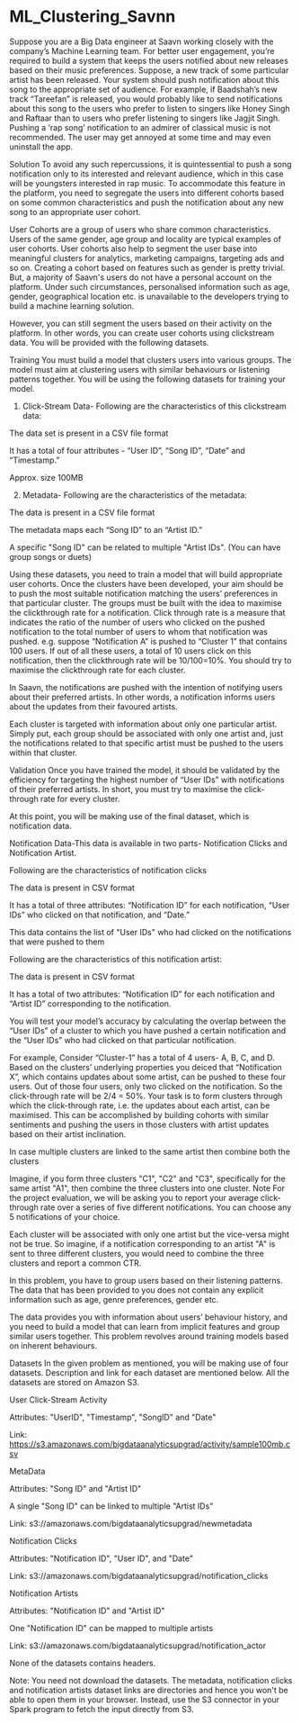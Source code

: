 # ML_Clustering_Savnn
Suppose you are a Big Data engineer at Saavn working closely with the company’s Machine Learning team. For better user engagement, you’re required to build a system that keeps the users notified about new releases based on their music preferences. Suppose, a new track of some particular artist has been released. Your system should push notification about this song to the appropriate set of audience. For example, if Baadshah’s new track “Tareefan” is released, you would probably like to send notifications about this song to the users who prefer to listen to singers like Honey Singh and Raftaar than to users who prefer listening to singers like Jagjit Singh. Pushing a ‘rap song’ notification to an admirer of classical music is not recommended. The user may get annoyed at some time and may even uninstall the app.

 

Solution
To avoid any such repercussions, it is quintessential to push a song notification only to its interested and relevant audience, which in this case will be youngsters interested in rap music. To accommodate this feature in the platform, you need to segregate the users into different cohorts based on some common characteristics and push the notification about any new song to an appropriate user cohort.

 

User Cohorts are a group of users who share common characteristics. Users of the same gender, age group and locality are typical examples of user cohorts. User cohorts also help to segment the user base into meaningful clusters for analytics, marketing campaigns, targeting ads and so on. Creating a cohort based on features such as gender is pretty trivial. But, a majority of Saavn's users do not have a personal account on the platform. Under such circumstances, personalised information such as age, gender, geographical location etc. is unavailable to the developers trying to build a machine learning solution.

 

However, you can still segment the users based on their activity on the platform. In other words, you can create user cohorts using clickstream data. You will be provided with the following datasets.

 

Training
You must build a model that clusters users into various groups. The model must aim at clustering users with similar behaviours or listening patterns together. You will be using the following datasets for training your model.

 

1. Click-Stream Data- Following are the characteristics of  this clickstream data:

The data set is present in a CSV file format

It has a total of four attributes - “User ID”, “Song ID”,  “Date” and “Timestamp.”

Approx. size 100MB

 

2. Metadata- Following are the characteristics of the metadata:

The data is present in a CSV file format

The metadata maps each “Song ID” to an “Artist ID.”

A specific "Song ID" can be related to multiple "Artist IDs". (You can have group songs or duets)

 

Using these datasets, you need to train a model that will build appropriate user cohorts. Once the clusters have been developed, your aim should be to push the most suitable notification matching the users’ preferences in that particular cluster. The groups must be built with the idea to maximise the clickthrough rate for a notification. Click through rate is a measure that indicates the ratio of the number of users who clicked on the pushed notification to the total number of users to whom that notification was pushed. e.g. suppose “Notification A” is pushed to “Cluster 1” that contains 100 users. If out of all these users, a total of 10 users click on this notification, then the clickthrough rate will be 10/100=10%. You should try to maximise the clickthrough rate for each cluster.

 

In Saavn, the notifications are pushed with the intention of notifying users about their preferred artists. In other words, a notification informs users about the updates from their favoured artists.

 

Each cluster is targeted with information about only one particular artist. Simply put, each group should be associated with only one artist and, just the notifications related to that specific artist must be pushed to the users within that cluster.

 

Validation
Once you have trained the model, it should be validated by the efficiency for targeting the highest number of “User IDs” with notifications of their preferred artists. In short, you must try to maximise the click-through rate for every cluster.

 

At this point, you will be making use of the final dataset, which is notification data.

 

Notification Data-This data is available in two parts- Notification Clicks and Notification Artist. 

Following are the characteristics of  notification clicks

The data is present in CSV format

It has a total of three attributes: “Notification ID” for each notification, “User IDs” who clicked on that notification, and  “Date.”

This data contains the list of "User IDs" who had clicked on the notifications that were pushed to them

 

Following are the characteristics of  this notification artist:

The data is present in CSV format

It has a total of two attributes: “Notification ID” for each notification and “Artist ID” corresponding to the notification.

 

You will test your model’s accuracy by calculating the overlap between the “User IDs” of a cluster to which you have pushed a certain notification and the “User IDs” who had clicked on that particular notification.

 

For example, Consider “Cluster-1” has a total of 4 users- A, B, C, and D. Based on the clusters’ underlying properties you deiced that “Notification X”, which contains updates about some artist, can be pushed to these four users. Out of those four users, only two clicked on the notification. So the click-through rate will be 2/4 = 50%. Your task is to form clusters through which the click-through rate, i.e. the updates about each artist, can be maximised. This can be accomplished by building cohorts with similar sentiments and pushing the users in those clusters with artist updates based on their artist inclination.

 

In case multiple clusters are linked to the same artist then combine both the clusters

Imagine, if you form three clusters "C1", "C2" and "C3", specifically for the same artist "A1", then combine the three clusters into one cluster.
Note
For the project evaluation,  we will be asking you to report your average click-through rate over a series of five different notifications. You can choose any 5 notifications of your choice.

Each cluster will be associated with only one artist but the vice-versa might not be true.  So imagine, if a notification corresponding to an artist "A" is sent to three different clusters, you would need to combine the three clusters and report a common CTR.

In this problem, you have to group users based on their listening patterns. The data that has been provided to you does not contain any explicit information such as age, genre preferences, gender etc.

The data provides you with information about users’ behaviour history, and you need to build a model that can learn from implicit features and group similar users together. This problem revolves around training models based on inherent behaviours.

Datasets
In the given problem as mentioned, you will be making use of four datasets. Description and link for each dataset are mentioned below. All the datasets are stored on Amazon S3. 

User Click-Stream Activity

Attributes:  "UserID", "Timestamp", "SongID" and "Date"

Link:  https://s3.amazonaws.com/bigdataanalyticsupgrad/activity/sample100mb.csv

MetaData

Attributes:  "Song ID" and "Artist ID"

A single "Song ID" can be linked to multiple "Artist IDs"

Link: s3://amazonaws.com/bigdataanalyticsupgrad/newmetadata

Notification Clicks

Attributes: "Notification ID", "User ID", and "Date"

Link: s3://amazonaws.com/bigdataanalyticsupgrad/notification_clicks

Notification Artists

Attributes: "Notification ID" and "Artist ID"

One "Notification ID" can be mapped to multiple artists

Link: s3://amazonaws.com/bigdataanalyticsupgrad/notification_actor

None of the datasets contains headers.

 

Note: You need not download the datasets. The metadata, notification clicks and notification artists dataset links are directories and hence you won't be able to open them in your browser. Instead, use the S3 connector in your Spark program to fetch the input directly from S3.

